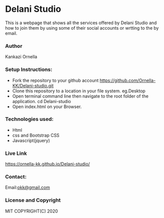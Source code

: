 # Delani Studio
This is a webpage that shows all the services offered by Delani Studio and how to join them by using some of their social accounts or wrtting to the by email.
### Author
Kankazi Ornella
### Setup Instructions:
* Fork the repository to your github account https://github.com/Ornella-KK/Delani-studio.git
* Clone this repository to a location in your file system. eg.Desktop
* Open terminal command line then navigate to the root folder of the application. cd Delani-studio
* Open index.html on your Browser.
### Technologies used:
* Html
* css and Bootstrap CSS
* Javascript(jquery)
### Live Link
https://ornella-kk.github.io/Delani-studio/
### Contact:
Email:okk@gmail.com
### License and Copyright
MIT
COPYRIGHT(C) 2020

